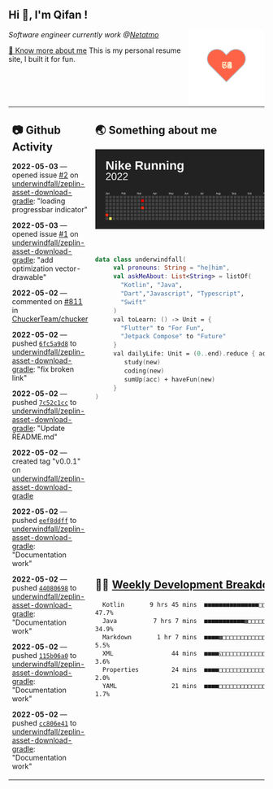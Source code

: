 <h2> Hi 👋, I'm Qifan ! </h2>
<a href="https://github.com/underwindfall/iBeats"><img align="right" width="150px" src="https://raw.githubusercontent.com/underwindfall/iBeats/main/files/heart.svg"/></a>
<p><em>Software engineer currently work @<a href="https://www.netatmo.com">Netatmo</a></em></p>
<p><a href="https://qifanyang.com/resume" target="_blank"> 🔭 Know more about me</a> This is my personal resume site, I built it for fun.</p>
<table><tr><td valign="top" rowspan="2">

 ## 📷 Github Activity
 <!-- githubActivity starts -->
  **2022-05-03** — opened issue [#2](https://api.github.com/repos/underwindfall/zeplin-asset-download-gradle/issues/2) on [underwindfall/zeplin-asset-download-gradle](https://api.github.com/repos/underwindfall/zeplin-asset-download-gradle): "loading progressbar indicator"

  **2022-05-03** — opened issue [#1](https://api.github.com/repos/underwindfall/zeplin-asset-download-gradle/issues/1) on [underwindfall/zeplin-asset-download-gradle](https://api.github.com/repos/underwindfall/zeplin-asset-download-gradle): "add optimization vector-drawable"

  **2022-05-02** — commented on [#811](https://github.com/ChuckerTeam/chucker/issues/811#issuecomment-1115329957) in [ChuckerTeam/chucker](https://api.github.com/repos/ChuckerTeam/chucker)

  **2022-05-02** — pushed [`6fc5a9d8`](https://github.com/underwindfall/zeplin-asset-download-gradle/commit/6fc5a9d82cc371b7a9ea6a41ec90ac63feaabe34) to [underwindfall/zeplin-asset-download-gradle](https://api.github.com/repos/underwindfall/zeplin-asset-download-gradle): "fix broken link"

  **2022-05-02** — pushed [`7c52c1cc`](https://github.com/underwindfall/zeplin-asset-download-gradle/commit/7c52c1cc65e40d8805a36c0a55daa7e44fc62554) to [underwindfall/zeplin-asset-download-gradle](https://api.github.com/repos/underwindfall/zeplin-asset-download-gradle): "Update README.md"

  **2022-05-02** — created tag "v0.0.1" on [underwindfall/zeplin-asset-download-gradle](https://api.github.com/repos/underwindfall/zeplin-asset-download-gradle)

  **2022-05-02** — pushed [`eef8ddff`](https://github.com/underwindfall/zeplin-asset-download-gradle/commit/eef8ddff62b27426de8c0927fd873fb313f5de1c) to [underwindfall/zeplin-asset-download-gradle](https://api.github.com/repos/underwindfall/zeplin-asset-download-gradle): "Documentation work"

  **2022-05-02** — pushed [`44080698`](https://github.com/underwindfall/zeplin-asset-download-gradle/commit/44080698c658c558f63255343c5eb9b71bf9462e) to [underwindfall/zeplin-asset-download-gradle](https://api.github.com/repos/underwindfall/zeplin-asset-download-gradle): "Documentation work"

  **2022-05-02** — pushed [`115b06a0`](https://github.com/underwindfall/zeplin-asset-download-gradle/commit/115b06a04d09932e1e8313738ecfdd54798edc1d) to [underwindfall/zeplin-asset-download-gradle](https://api.github.com/repos/underwindfall/zeplin-asset-download-gradle): "Documentation work"

  **2022-05-02** — pushed [`cc806e41`](https://github.com/underwindfall/zeplin-asset-download-gradle/commit/cc806e411e114212763ce4bccc872fc23ce06fd3) to [underwindfall/zeplin-asset-download-gradle](https://api.github.com/repos/underwindfall/zeplin-asset-download-gradle): "Documentation work"
 <!-- githubActivity ends -->
 </td><td valign="top">

 ## 🌏 Something about me
 <!-- profile starts -->
 <a href="https://github.com/underwindfall" width="100%">
   <img src="https://github.com/underwindfall/GitHubPoster/blob/main/examples/nike.svg"/>
 </a>
 <br/>
 <br/>
 <br/>

 ```kotlin
 data class underwindfall(
      val pronouns: String = "he|him",
      val askMeAbout: List<String> = listOf(
        "Kotlin", "Java",
        "Dart","Javascript", "Typescript",
        "Swift"
      )
      val toLearn: () -> Unit = {
        "Flutter" to "For Fun",
        "Jetpack Compose" to "Future"
      }
      val dailyLife: Unit = (0..end).reduce { acc, new ->
         study(new)
         coding(new)
         sumUp(acc) + haveFun(new)
      }
 )
 ```
 <!-- profile ends -->
 </td></tr><tr><td valign="top">

 ## 🏊‍♂️ <a href="https://gist.github.com/underwindfall/377ee88ba1fabd1e93516e48ca9c61eb" target="_blank">Weekly Development Breakdown</a>
  <!-- codeTime starts -->
  ```text
    Kotlin       9 hrs 45 mins  ■■■■■■■■■■■■■■■□□□□□□□□□  47.7%
    Java          7 hrs 7 mins  ■■■■■■■■■■■▦□□□□□□□□□□□□  34.9%
    Markdown       1 hr 7 mins  ■■■■▦□□□□□□□□□□□□□□□□□□□   5.5%
    XML                44 mins  ■■■■◱□□□□□□□□□□□□□□□□□□□   3.6%
    Properties         24 mins  ■■■■□□□□□□□□□□□□□□□□□□□□   2.0%
    YAML               21 mins  ■■■■□□□□□□□□□□□□□□□□□□□□   1.7%
  ```
  <!-- codeTime starts -->
  </td></tr></table>